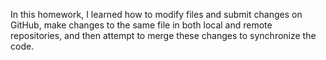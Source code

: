 In this homework, I learned how to modify files and submit changes on GitHub, make changes to the same file in both local and remote repositories, and then attempt to merge these changes to synchronize the code.